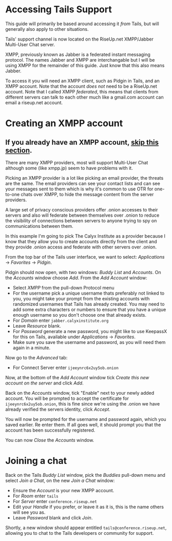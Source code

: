 # Accessing Tails Support

This guide will primarily be based around accessing it _from_ Tails, but will generally also apply to other situations.

Tails' support channel is now located on the RiseUp.net XMPP/Jabber Multi-User Chat server.

XMPP, previously known as Jabber is a federated instant messaging protocol. The names Jabber and XMPP are interchangable but I will be using XMPP for the remainder of this guide. Just know that this also means Jabber.

To access it you will need an XMPP client, such as Pidgin in Tails, and an XMPP account. Note that the account _does not_ need to be a RiseUp.net account. Note that I called XMPP _federated_, this means that clients from different servers can talk to each other much like a gmail.com account can email a riseup.net account.

# Creating an XMPP account

## If you already have an XMPP account, [skip this section](#joining-a-chat).

There are many XMPP providers, most will support Multi-User Chat although some (like xmpp.jp) seem to have problems with it.

Picking an XMPP provider is a lot like picking an email provider, the threats are the same. The email providers can see your contact lists and can see your messages sent to them which is why it's common to use OTR for one-to-one chats over XMPP, to hide the message content from the server providers.

A large set of privacy conscious providers offer .onion accesses to their servers and also will federate between themselves over .onion to reduce the visibility of connections between servers to anyone trying to spy on communications between them.

In this example I'm going to pick The Calyx Institute as a provider because I know that they allow you to create accounts directly from the client and they provide .onion access and federate with other servers over .onion.

From the top bar of the Tails user interface, we want to select: _Applications_ -> _Favorites_ -> _Pidgin_.

Pidgin should now open, with two windows: _Buddy List_ and _Accounts_. On the _Accounts_ window choose _Add_. From the _Add Account_ window:
- Select _XMPP_ from the pull-down Protocol menu
- For the username pick a unique username thats preferably not linked to you, you might take your prompt from the existing accounts with randomized usernames that Tails has already created. You may need to add some extra characters or numbers to ensure that you have a unique enough username so you don't choose one that already exists.
- For _Domain_ enter `jabber.calyxinstitute.org`
- Leave _Resource_ blank.
- For _Password_ generate a new password, you might like to use KeepassX for this on Tails, available under _Applications_ -> _Favorites_.
- Make sure you save the username and password, as you will need them again in a minute.

Now go to the _Advanced_ tab:
- For Connect Server enter `ijeeynrc6x2uy5ob.onion`

Now, at the bottom of the _Add Account_ window tick _Create this new account on the server_ and click _Add_.

Back on the _Accounts_ window, tick "Enable" next to your newly added account. You will be prompted to accept the certificate for `ijeeynrc6x2uy5ob.onion`, this is fine since we're using the .onion we have already verified the servers identity, click _Accept_.

You will now be prompted for the username and password again, which you saved earlier. Re enter them. If all goes well, it should prompt you that the account has been successfully registered.

You can now _Close_ the _Accounts_ window.

# Joining a chat

Back on the Tails _Buddy List_ window, pick the _Buddies_ pull-down menu and select _Join a Chat_, on the new _Join a Chat_ window:

- Ensure the _Account_ is your new XMPP account.
- For _Room_ enter `tails`
- For _Server_ enter `conference.riseup.net`
- Edit your _Handle_ if you prefer, or leave it as it is, this is the name others will see you as.
- Leave _Password_ blank and click _Join_.

Shortly, a new window should appear entitled `tails@conference.riseup.net`, allowing you to chat to the Tails developers or community for support.
